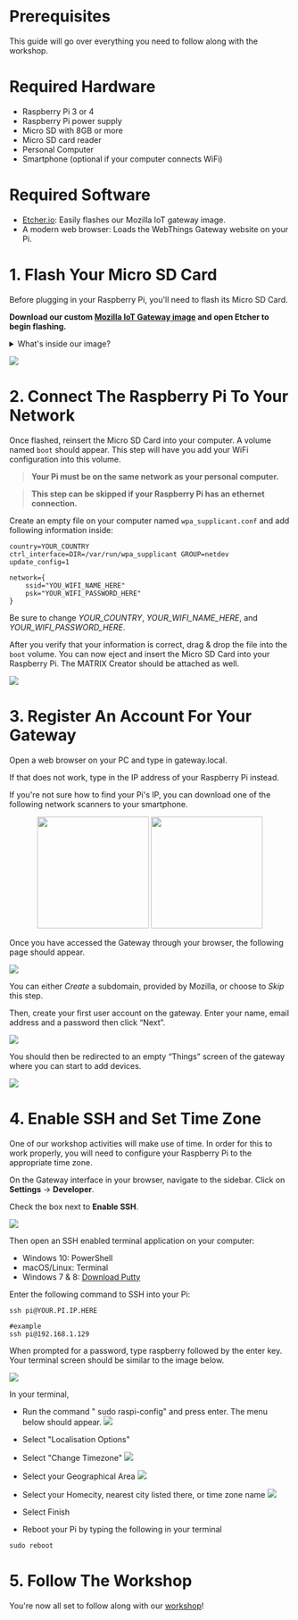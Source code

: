 # Prerequisites

This guide will go over everything you need to follow along with the workshop.

# Required Hardware

- Raspberry Pi 3 or 4
- Raspberry Pi power supply
- Micro SD with 8GB or more
- Micro SD card reader
- Personal Computer
- Smartphone (optional if your computer connects WiFi)

# Required Software

- [Etcher.io](https://www.balena.io/etcher/): Easily flashes our Mozilla IoT gateway image.
- A modern web browser: Loads the WebThings Gateway website on your Pi.

# 1. Flash Your Micro SD Card

Before plugging in your Raspberry Pi, you'll need to flash its Micro SD Card. 

**Download our custom [Mozilla IoT Gateway image](https://drive.google.com/file/d/1ZKqFcJUALA2BUYMNBbGhT_n-O27zKFDj/view?usp=sharing) and open Etcher to begin flashing.**

<details>
<summary>
What's inside our image?
</summary>

Aside from the following dependencies, our image is a slimmed down Mozilla IoT Gateway image based on Raspbian Buster. These dependencies are listed here, if you wish to replicate this in another setup.
- [MATRIX Lite JavaScript Setup](https://matrix-io.github.io/matrix-documentation/matrix-lite/getting-started/javascript/)
- [MATRIX Kernel Modules](https://matrix-io.github.io/matrix-documentation/matrix-creator/resources/microphone/#usage)
- [MATRIX Creator Addon](https://github.com/matrix-io/matrix-mozilla-iot-addon)
- [Voco Addon](https://github.com/createcandle/voco) with some minor edits to recognize MATRIX microphones
</details> 

![](./images/etcher_flashing.png)

# 2. Connect The Raspberry Pi To Your Network

Once flashed, reinsert the Micro SD Card into your computer. A volume named `boot` should appear. This step will have you add your WiFi configuration into this volume.

>**Your Pi must be on the same network as your personal computer.**

>**This step can be skipped if your Raspberry Pi has an ethernet connection.**

Create an empty file on your computer named `wpa_supplicant.conf` and add following information inside:
```
country=YOUR_COUNTRY
ctrl_interface=DIR=/var/run/wpa_supplicant GROUP=netdev
update_config=1

network={
    ssid="YOU_WIFI_NAME_HERE"
    psk="YOUR_WIFI_PASSWORD_HERE"
}
```

Be sure to change *YOUR_COUNTRY*, *YOUR_WIFI_NAME_HERE*, and *YOUR_WIFI_PASSWORD_HERE*.

After you verify that your information is correct, drag & drop the file into the `boot` volume. You can now eject and insert the Micro SD Card into your Raspberry Pi. The MATRIX Creator should be attached as well.

![](./images/boot_volume.png)

# 3. Register An Account For Your Gateway
Open a web browser on your PC and type in gateway.local.

If that does not work, type in the IP address of your Raspberry Pi instead.

If you're not sure how to find your Pi's IP, you can download one of the following network scanners to your smartphone.

<div align="center">
<a href="https://itunes.apple.com/us/app/inet-network-scanner/id340793353?mt=8"><img width="200" src="./images/ios_logo.png"/></a>
<a href="https://play.google.com/store/apps/details?id=com.overlook.android.fing&hl=en"><img width="200" src="./images/google_play_logo.png"/></a>
</div>


Once you have accessed the Gateway through your browser, the following page should appear.

![](./images/choose_subdomain.png)

You can either *Create* a subdomain, provided by Mozilla, or choose to *Skip* this step.

Then, create your first user account on the gateway. Enter your name, email address and a password then click “Next”.

![](./images/create_user_account.png)

You should then be redirected to an empty “Things” screen of the gateway where you can start to add devices.

![](./images/things_screen.png)

# 4. Enable SSH and Set Time Zone
One of our workshop activities will make use of time. In order for this to work properly, you will need to configure your Raspberry Pi to the appropriate time zone.

On the Gateway interface in your browser, navigate to the sidebar. Click on **Settings** -> **Developer**.

Check the box next to **Enable SSH**.

![](./images/enable_SSH.png)

Then open an SSH enabled terminal application on your computer:

- Windows 10: PowerShell
- macOS/Linux: Terminal
- Windows 7 & 8: [Download Putty](https://www.putty.org/)

Enter the following command to SSH into your Pi:
```
ssh pi@YOUR.PI.IP.HERE
```
```
#example
ssh pi@192.168.1.129
```
When prompted for a password, type raspberry followed by the enter key. Your terminal screen should be similar to the image below.

![](./images/pi_gateway.png)

In your terminal,

- Run the command " sudo raspi-config" and press enter. The menu below should appear.
![](./images/localisation_options.png)

- Select "Localisation Options"
- Select "Change Timezone"
![](./images/change_timezone.png)

- Select your Geographical Area
![](./images/select_country.png)

- Select your Homecity, nearest city listed there, or time zone name
![](./images/select_city.png)

- Select Finish
- Reboot your Pi by typing the following in your terminal
```
sudo reboot
```


# 5. Follow The Workshop

You're now all set to follow along with our [workshop](./Workshop.md)!
